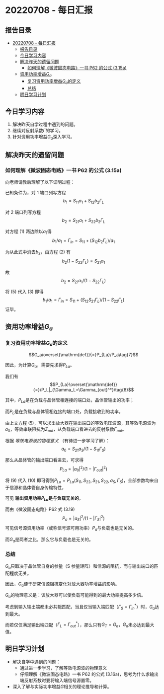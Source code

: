 # 20220708 - 每日汇报

## 报告目录

- [20220708 - 每日汇报](#20220708---每日汇报)
  - [报告目录](#报告目录)
  - [今日学习内容](#今日学习内容)
  - [解决昨天的遗留问题](#解决昨天的遗留问题)
    - [如何理解《微波固态电路》一书 P62 的公式 (3.15a)](#如何理解微波固态电路一书-p62-的公式-315a)
  - [资用功率增益$G_a$](#资用功率增益g_a)
    - [复习资用功率增益$G_a$的定义](#复习资用功率增益g_a的定义)
    - [总结](#总结)
  - [明日学习计划](#明日学习计划)

## 今日学习内容

1. 解决昨天自学过程中遇到的问题。
2. 继续对反射系数$\Gamma$的学习。
3. 针对资用功率增益$G_a$深入学习。

## 解决昨天的遗留问题

### 如何理解《微波固态电路》一书 P62 的公式 (3.15a)

向老师请教后理解了以下证明过程：

已知条件为，对 1 端口列写方程$$b_1=S_{11}a_1+S_{12}b_2\Gamma_L \tag{1}$$

对 2 端口列写方程$$b_2=S_{21}a_1+S_{22}b_2\Gamma_L \tag{2}$$

对方程 (1) 两边除以$a_1$得$$b_1/a_1=\Gamma_{in}=S_{11}+(S_{12}b_2\Gamma_L)/a_1 \tag{3}$$

为从此式中消去$b_2$，由方程 (2) 有$$b_2(1-S_{22}\Gamma_L)=S_{21}a_1 \tag{4}$$

故$$b_2=S_{21}a_1/(1-S_{22}\Gamma_L) \tag{5}$$

将 (5) 代入 (3) 即得$$b_1/a_1=\Gamma_{in}=S_{11}+(S_{12}S_{21}\Gamma_L)/(1-S_{22}\Gamma_L) \tag{6}$$证毕。

## 资用功率增益$G_a$

### 复习资用功率增益$G_a$的定义

$$G_a\overset{\mathrm{def}}{=}P_{La}/P_a\tag{7}$$

因此，为计算$G_a$，需要先求得$P_{La}$。

我们有$$P_{La}\overset{\mathrm{def}}{=}/P_L|_{\Gamma_L=\Gamma_{out}^*}\tag{8}$$

其中，$P_{La}$是在负载与晶体管相连接的端口处，晶体管输出的功率；

而$P_L$是在负载与晶体管相连接的端口处，负载接收到的功率。

由上文方程 (5)，可以求出放大器在输出端口的等效电压波源，其等效电源波为$a_0$，等效串联阻抗为$Z_{out}$，从负载端口看进去的反射系数$\Gamma_{out}$。

根据 *等效电源波的物理意义* （有待进一步学习了解）：$$a_0=S_{21}a_S/(1-S_{11}\Gamma_S) \tag{9}$$

那么从晶体管的输出端口看进去，可求得$$P_{La}=|a_0|^2/(1-|\Gamma_{out}|^2)\tag{10}$$

将 (9) 代入 (10) 即可得到$P_{La}=P_{La}(S_{11},S_{22},S_{21},S_{22},a_S,\Gamma_S)$，全部参数均来自于信源和晶体管自身传输特性，

可见 **输出资用功率$P_{La}$是与负载无关的**。

而由《微波固态电路》P62 式 (3.19)$$P_a=|a_S|^2/(1-|\Gamma_S|^2)\tag{10}$$可见信号源资用功率（或称信号源可用功率）$P_a$与负载也是无关的。

而$G_a$是两者之比，那么它与负载也是无关的。

### 总结

$G_a$只取决于晶体管自身的参量（S 参量矩阵）和信源的阻抗，而与输出端口的匹配程度无关。

因此，$G_a$便于研究信源阻抗变化对放大器功率增益的影响。

$G_a$的物理意义是：该放大器可以使负载可能得到的最大功率提高多少倍。

考虑到输入输出端都未必共轭匹配，当且仅当输入端匹配（$\Gamma_S=\Gamma_{in}^*$）时，$G_a$达到最大。

而若仅仅满足输出端匹配（$\Gamma_L=\Gamma_{out}^*$），那么只有$G_T=G_a$，$G_a$未必达到最大值。

## 明日学习计划

- 解决自学中遇到的问题：
  - 通过进一步学习，了解等效电源波的物理意义
  - 仔细理解《微波固态电路》一书 P62 的公式 (3.16a)，思考为什么求输出端反射系数时要将输入端信号源置零。
- 深入了解与实际功率增益$G$相关的理论推导和计算。
